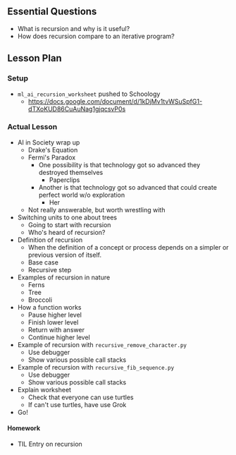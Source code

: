 ## Essential Questions

- What is recursion and why is it useful?
- How does recursion compare to an iterative program?

## Lesson Plan

### Setup

- `ml_ai_recursion_worksheet` pushed to Schoology
    - https://docs.google.com/document/d/1kDjMv1tvWSuSpfG1-dTXoKUD86CuAuNag1gjqcsvP0s


### Actual Lesson

- AI in Society wrap up
    - Drake's Equation
    - Fermi's Paradox
        - One possibility is that technology got so advanced they destroyed themselves
            - Paperclips
        - Another is that technology got so advanced that could create perfect world w/o exploration
            - Her
    - Not really answerable, but worth wrestling with
- Switching units to one about trees
    - Going to start with recursion
    - Who's heard of recursion?
- Definition of recursion
    - When the definition of a concept or process depends on a simpler or previous version of itself.
    - Base case
    - Recursive step
- Examples of recursion in nature
    - Ferns
    - Tree
    - Broccoli
- How a function works
    - Pause higher level
    - Finish lower level
    - Return with answer
    - Continue higher level
- Example of recursion with `recursive_remove_character.py`
    - Use debugger
    - Show various possible call stacks
- Example of recursion with `recursive_fib_sequence.py`
    - Use debugger
    - Show various possible call stacks
- Explain worksheet
    - Check that everyone can use turtles
    - If can't use turtles, have use Grok
- Go!

#### Homework

- TIL Entry on recursion

